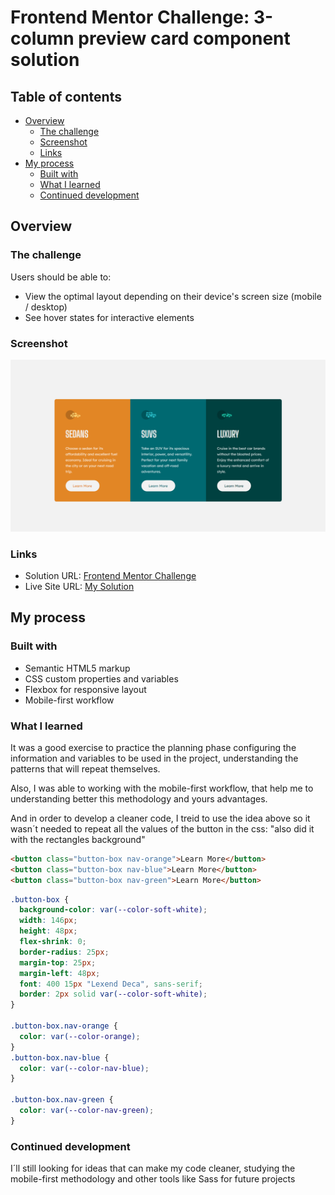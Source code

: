 # Frontend Mentor Challenge: 3-column preview card component solution

## Table of contents

- [Overview](#overview)
  - [The challenge](#the-challenge)
  - [Screenshot](#screenshot)
  - [Links](#links)
- [My process](#my-process)
  - [Built with](#built-with)
  - [What I learned](#what-i-learned)
  - [Continued development](#continued-development)

## Overview

### The challenge

Users should be able to:

- View the optimal layout depending on their device's screen size (mobile / desktop)
- See hover states for interactive elements

### Screenshot

![](./img/desktop-screenshot.png)

### Links

- Solution URL: [Frontend Mentor Challenge](https://www.frontendmentor.io/challenges/3column-preview-card-component-pH92eAR2-)
- Live Site URL: [My Solution](https://ntwiler.github.io/Responsive-3-Column-Preview-Card/)

## My process

### Built with

- Semantic HTML5 markup
- CSS custom properties and variables
- Flexbox for responsive layout
- Mobile-first workflow

### What I learned

It was a good exercise to practice the planning phase configuring the information and variables to be used in the project, understanding the patterns that will repeat themselves.

Also, I was able to working with the mobile-first workflow, that help me to understanding better this methodology and yours advantages.

And in order to develop a cleaner code, I treid to use the idea above so it wasn´t needed to repeat all the values of the button in the css: "also did it with the rectangles background"

```html
<button class="button-box nav-orange">Learn More</button>
<button class="button-box nav-blue">Learn More</button>
<button class="button-box nav-green">Learn More</button>
```

```css
.button-box {
  background-color: var(--color-soft-white);
  width: 146px;
  height: 48px;
  flex-shrink: 0;
  border-radius: 25px;
  margin-top: 25px;
  margin-left: 48px;
  font: 400 15px "Lexend Deca", sans-serif;
  border: 2px solid var(--color-soft-white);
}

.button-box.nav-orange {
  color: var(--color-orange);
}
.button-box.nav-blue {
  color: var(--color-nav-blue);
}

.button-box.nav-green {
  color: var(--color-nav-green);
}
```

### Continued development

I´ll still looking for ideas that can make my code cleaner, studying the mobile-first methodology and other tools like Sass for future projects
